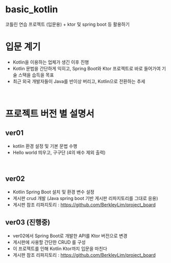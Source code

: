 # basic_kotlin
코틀린 연습 프로젝트 (입문용) + ktor 및 spring boot 등 활용하기

# 입문 계기
- Kotlin을 이용하는 업체가 생긴 이후 진행
- Kotlin 문법을 간단하게 익히고, Spring Boot와 Ktor 프로젝트로 바로 들어가여 기술 스택을 습득을 목표
- 최근 외국 개발자들이 Java를 반이상 버리고, Kotlin으로 전환하는 추세
<br/>

# 프로젝트 버전 별 설명서

## ver01
- kotlin 환경 설정 및 기본 문법 수행
- Hello world 띄우고, 구구단 (4의 배수 제외 출력)
<br/>

## ver02
- Kotlin Spring Boot 설치 및 환경 변수 설정
- 게시판 crud 개발 (Java spring boot 기반 게시판 리파지토리를 그대로 응용)
- 게시판 참조 리파지토리 : https://github.com/BerkleyLim/project_board

## ver03 (진행중)
- ver02에서 Spring Boot로 개발한 API를 Ktor 버전으로 변경
- 게시판에 사용할 간단한 CRUD 를 구성
- 이 프로젝트를 인해 Kotlin Ktor까지 입문을 마친다
- 게시판 참조 리파지토리 : https://github.com/BerkleyLim/project_board
